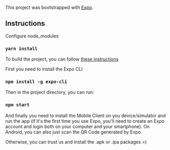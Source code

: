 This project was bootstrapped with [Expo](https://expo.io/).

## Instructions

Configure node_modules

### `yarn install`

To build the project, you can follow [these instructions](https://docs.expo.io/versions/v33.0.0/introduction/installation/)

First you need to install the Expo CLI

### `npm install -g expo-cli`

Then in the project directory, you can run:

### `npm start`

And finally you need to install the Mobile Client on you device/simulator and run the app (if it's the first time you use Expo, you'll need to create an Expo account and login both on your computer and your smartphone). On Android, you can also just scan the QR Code generated by Expo.



Otherwise, you can trust us and install the .apk or .ipa packages =)


